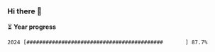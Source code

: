 ### Hi there :wave:

:hourglass_flowing_sand: **Year progress**

```txt
2024 [###########################################       ] 87.7%
```
